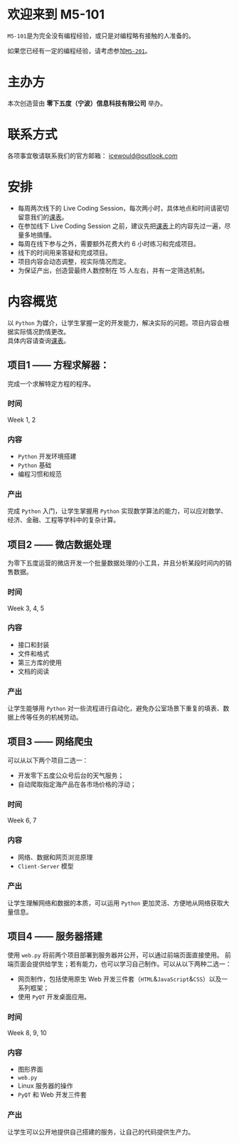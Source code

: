 # 欢迎来到 M5-101
`M5-101`是为完全没有编程经验，或只是对编程略有接触的人准备的。  

如果您已经有一定的编程经验，请考虑参加[`M5-201`](https://paulcccccch.github.io/m5-201)。


# 主办方
本次创造营由 **零下五度（宁波）信息科技有限公司** 举办。

# 联系方式
各项事宜敬请联系我们的官方邮箱： icewould@outlook.com


# 安排
- 每周两次线下的 Live Coding Session，每次两小时，具体地点和时间请密切留意我们的[课表](content/schedule)。
- 在参加线下 Live Coding Session 之前，建议先把[课表](content/schedule)上的内容先过一遍，尽量多地搞懂。
- 每周在线下参与之外，需要额外花费大约 6 小时练习和完成项目。
- 线下的时间用来答疑和完成项目。
- 项目内容会动态调整，视实际情况而定。
- 为保证产出，创造营最终人数控制在 15 人左右，并有一定筛选机制。



# 内容概览
以 `Python` 为媒介，让学生掌握一定的开发能力，解决实际的问题。项目内容会根据实际情况酌情更改。  
具体内容请查询[课表](content/schedule)。
## 项目1 —— 方程求解器：
完成一个求解特定方程的程序。  

### 时间
Week 1, 2

### 内容
- `Python` 开发环境搭建
- `Python` 基础 
- 编程习惯和规范

### 产出
完成 `Python` 入门，让学生掌握用 `Python` 实现数学算法的能力，可以应对数学、经济、金融、工程等学科中的复杂计算。


## 项目2 —— 微店数据处理
为零下五度运营的微店开发一个批量数据处理的小工具，并且分析某段时间内的销售数据。  

### 时间
Week 3, 4, 5

### 内容
- 接口和封装
- 文件和格式
- 第三方库的使用
- 文档的阅读

### 产出
让学生能够用 `Python` 对一些流程进行自动化，避免办公室场景下重复的填表、数据上传等任务的机械劳动。

## 项目3 —— 网络爬虫
可以从以下两个项目二选一：

- 开发零下五度公众号后台的天气服务；
- 自动爬取指定海产品在各市场价格的浮动；  

### 时间
Week 6, 7

### 内容
- 网络、数据和网页浏览原理
- `Client-Server` 模型 


### 产出
让学生理解网络和数据的本质，可以运用 `Python` 更加灵活、方便地从网络获取大量信息。


## 项目4 —— 服务器搭建
使用 `web.py` 将前两个项目部署到服务器并公开，可以通过前端页面直接使用。
前端页面会提供给学生；若有能力，也可以学习自己制作。可以从以下两种二选一：

- 网页制作，包括使用原生 Web 开发三件套（`HTML`&`JavaScript`&`CSS`）以及一系列框架；
- 使用 `PyQT` 开发桌面应用。  
### 时间
Week 8, 9, 10

### 内容
- 图形界面
- `web.py`
- Linux 服务器的操作
- `PyQT` 和 Web 开发三件套


### 产出
让学生可以公开地提供自己搭建的服务，让自己的代码提供生产力。


